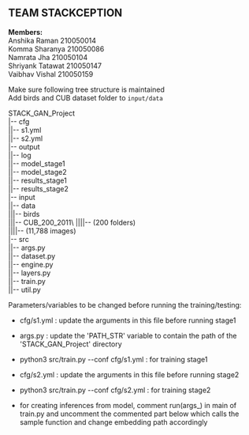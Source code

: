 ## TEAM STACKCEPTION
**Members:**\
Anshika Raman       210050014\
Komma Sharanya      210050086\
Namrata Jha         210050104\
Shriyank Tatawat    210050147\
Vaibhav Vishal      210050159

Make sure following tree structure is maintained\
Add birds and CUB dataset folder to `input/data`

STACK_GAN_Project\
|-- cfg\
||-- s1.yml\
||-- s2.yml\
|-- output\
||-- log\
||-- model_stage1\
||-- model_stage2\
||-- results_stage1\
||-- results_stage2\
|-- input\
||-- data\
|||-- birds\
|||-- CUB_200_2011\ 
||||-- (200 folders)\
||||-- (11,788 images)\
|-- src\
||-- args.py\
||-- dataset.py\
||-- engine.py\
||-- layers.py\
||-- train.py\
||-- util.py


Parameters/variables to be changed before running the training/testing:

- cfg/s1.yml : update the arguments in this file before running stage1

- args.py   :  update the 'PATH_STR' variable to contain the path of the 'STACK_GAN_Project' directory

- python3 src/train.py --conf cfg/s1.yml : for training stage1

- cfg/s2.yml : update the arguments in this file before running stage2

- python3 src/train.py --conf cfg/s2.yml : for training stage2

- for creating inferences from model, comment run(args_) in main of train.py and uncomment the commented part below which calls the sample function and change embedding path accordingly

